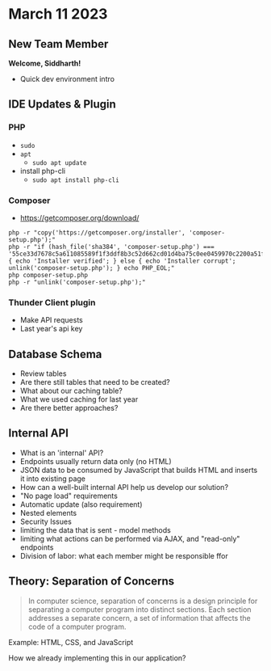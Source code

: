 # March 11 2023

## New Team Member
**Welcome, Siddharth!**
- Quick dev environment intro

## IDE Updates & Plugin
### PHP
- `sudo`
- `apt`
    - `sudo apt update`
- install php-cli
    - `sudo apt install php-cli`
### Composer
- https://getcomposer.org/download/
```
php -r "copy('https://getcomposer.org/installer', 'composer-setup.php');"
php -r "if (hash_file('sha384', 'composer-setup.php') === '55ce33d7678c5a611085589f1f3ddf8b3c52d662cd01d4ba75c0ee0459970c2200a51f492d557530c71c15d8dba01eae') { echo 'Installer verified'; } else { echo 'Installer corrupt'; unlink('composer-setup.php'); } echo PHP_EOL;"
php composer-setup.php
php -r "unlink('composer-setup.php');"
```
### Thunder Client plugin
- Make API requests
- Last year's api key

## Database Schema
- Review tables
- Are there still tables that need to be created?
- What about our caching table?
 - What we used caching for last year
 - Are there better approaches?

## Internal API
- What is an 'internal' API?
 - Endpoints usually return data only (no HTML)
 - JSON data to be consumed by JavaScript that builds HTML and inserts it into existing page
- How can a well-built internal API help us develop our solution?
 - "No page load" requirements
 - Automatic update (also requirement)
 - Nested elements
- Security Issues
 - limiting the data that is sent - model methods
 - limiting what actions can be performed via AJAX, and "read-only" endpoints
- Division of labor: what each member might be responsible ffor

## Theory: Separation of Concerns
> In computer science, separation of concerns is a design principle for separating a computer program into distinct sections. Each section addresses a separate concern, a set of information that affects the code of a computer program.

Example: HTML, CSS, and JavaScript

How we already implementing this in our application?
